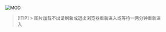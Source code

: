 ![MOD](https://github.com/wanfu1/mod/assets/174178389/f349f32d-3ff1-49cb-8d38-300456e9681d)
> [!TIP] > 图片加载不出请刷新或退出浏览器重新进入或等待一两分钟重新进入
